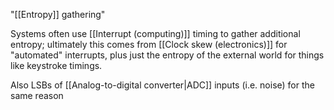 "[[Entropy]] gathering"

Systems often use [[Interrupt (computing)]] timing to gather additional entropy; ultimately this comes from [[Clock skew (electronics)]] for "automated" interrupts, plus just the entropy of the external world for things like keystroke timings.

Also LSBs of [[Analog-to-digital converter|ADC]] inputs (i.e. noise) for the same reason